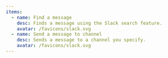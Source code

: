 ```yaml
---
items:
  - name: Find a message
    desc: Finds a message using the Slack search feature.
    avatar: /favicons/slack.svg
  - name: Send a message to channel
    desc: Sends a message to a channel you specify.
    avatar: /favicons/slack.svg
---
```


<script setup>
  import CustomListing from '../../components/CustomListing.vue'
</script>

<CustomListing />
